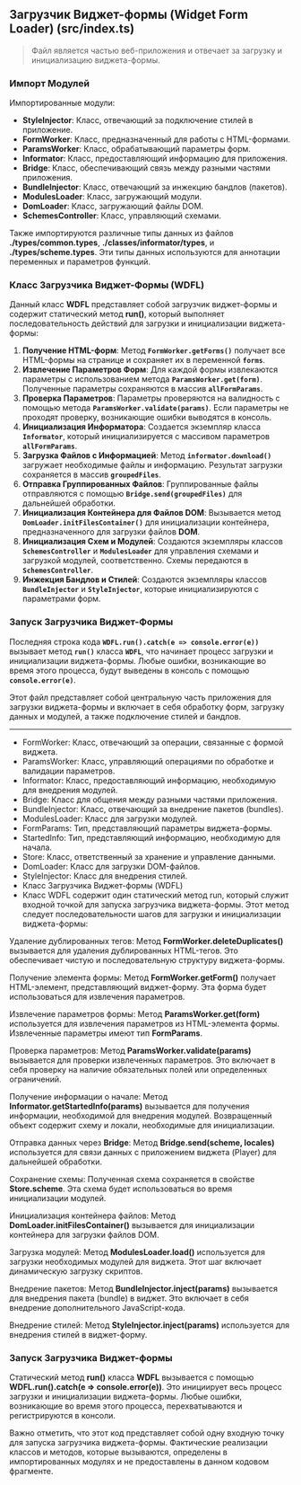 ## Загрузчик Виджет-формы (Widget Form Loader) (src/index.ts)

> Файл является частью веб-приложения и отвечает за загрузку и инициализацию виджета-формы.

### Импорт Модулей

Импортированные модули:

- **StyleInjector**: Класс, отвечающий за подключение стилей в приложение.
- **FormWorker**: Класс, предназначенный для работы с HTML-формами.
- **ParamsWorker**: Класс, обрабатывающий параметры форм.
- **Informator**: Класс, предоставляющий информацию для приложения.
- **Bridge**: Класс, обеспечивающий связь между разными частями приложения.
- **BundleInjector**: Класс, отвечающий за инжекцию бандлов (пакетов).
- **ModulesLoader**: Класс, загружающий модули.
- **DomLoader**: Класс, загружающий файлы DOM.
- **SchemesController**: Класс, управляющий схемами.

Также импортируются различные типы данных из файлов **./types/common.types**, **./classes/informator/types**, и **./types/scheme.types**. Эти типы данных используются для аннотации переменных и параметров функций.

### Класс Загрузчика Виджет-Формы (WDFL)

Данный класс **WDFL** представляет собой загрузчик виджет-формы и содержит статический метод **run()**, который выполняет последовательность действий для загрузки и инициализации виджета-формы:

1. **Получение HTML-форм**: Метод **`FormWorker.getForms()`** получает все HTML-формы на странице и сохраняет их в переменной **`forms`**.
2. **Извлечение Параметров Форм**: Для каждой формы извлекаются параметры с использованием метода **`ParamsWorker.get(form)`**. Полученные параметры сохраняются в массив **`allFormParams`**.
3. **Проверка Параметров**: Параметры проверяются на валидность с помощью метода **`ParamsWorker.validate(params)`**. Если параметры не проходят проверку, возникающие ошибки выводятся в консоль.
4. **Инициализация Информатора**: Создается экземпляр класса **`Informator`**, который инициализируется с массивом параметров **`allFormParams`**.
5. **Загрузка Файлов с Информацией**: Метод **`informator.download()`** загружает необходимые файлы и информацию. Результат загрузки сохраняется в массив **`groupedFiles`**.
6. **Отправка Группированных Файлов**: Группированные файлы отправляются с помощью **`Bridge.send(groupedFiles)`** для дальнейшей обработки.
7. **Инициализация Контейнера для Файлов DOM**: Вызывается метод **`DomLoader.initFilesContainer()`** для инициализации контейнера, предназначенного для загрузки файлов **DOM**.
8. **Инициализация Схем и Модулей**: Создаются экземпляры классов **`SchemesController`** и **`ModulesLoader`** для управления схемами и загрузкой модулей, соответственно. Схемы передаются в **`SchemesController`**.
9. **Инжекция Бандлов и Стилей**: Создаются экземпляры классов **`BundleInjector`** и **`StyleInjector`**, которые инициализируются с параметрами форм.

### Запуск Загрузчика Виджет-Формы

Последняя строка кода **`WDFL.run().catch(e => console.error(e))`** вызывает метод **`run()`** класса **`WDFL`**, что начинает процесс загрузки и инициализации виджета-формы. Любые ошибки, возникающие во время этого процесса, будут выведены в консоль с помощью **`console.error(e)`**.

Этот файл представляет собой центральную часть приложения для загрузки виджета-формы и включает в себя обработку форм, загрузку данных и модулей, а также подключение стилей и бандлов.


------------------------------------------ 
- FormWorker: Класс, отвечающий за операции, связанные с формой виджета.
- ParamsWorker: Класс, управляющий операциями по обработке и валидации параметров.
- Informator: Класс, предоставляющий информацию, необходимую для внедрения модулей.
- Bridge: Класс для общения между разными частями приложения.
- BundleInjector: Класс, отвечающий за внедрение пакетов (bundles).
- ModulesLoader: Класс для загрузки модулей.
- FormParams: Тип, представляющий параметры виджета-формы.
- StartedInfo: Тип, представляющий информацию, необходимую для начала.
- Store: Класс, ответственный за хранение и управление данными.
- DomLoader: Класс для загрузки DOM-файлов.
- StyleInjector: Класс для внедрения стилей.
- Класс Загрузчика Виджет-формы (WDFL)
- Класс WDFL содержит один статический метод run, который служит входной точкой для запуска загрузчика виджета-формы. Этот метод следует последовательности шагов для загрузки и инициализации виджета-формы:

Удаление дублированных тегов: Метод **FormWorker.deleteDuplicates()** вызывается для удаления дублированных HTML-тегов. Это обеспечивает чистую и последовательную структуру виджета-формы.

Получение элемента формы: Метод **FormWorker.getForm()** получает HTML-элемент, представляющий виджет-форму. Эта форма будет использоваться для извлечения параметров.

Извлечение параметров формы: Метод **ParamsWorker.get(form)** используется для извлечения параметров из HTML-элемента формы. Извлеченные параметры имеют тип **FormParams**.

Проверка параметров: Метод **ParamsWorker.validate(params)** вызывается для проверки извлеченных параметров. Это включает в себя проверку на наличие обязательных полей или определенных ограничений.

Получение информации о начале: Метод **Informator.getStartedInfo(params)** вызывается для получения информации, необходимой для внедрения модулей. Возвращенный объект содержит схему и локали, необходимые для инициализации.

Отправка данных через **Bridge**: Метод **Bridge.send(scheme, locales)** используется для связи данных с приложением виджета (Player) для дальнейшей обработки.

Сохранение схемы: Полученная схема сохраняется в свойстве **Store.scheme**. Эта схема будет использоваться во время инициализации модулей.

Инициализация контейнера файлов: Метод **DomLoader.initFilesContainer()** вызывается для инициализации контейнера для загрузки файлов DOM.

Загрузка модулей: Метод **ModulesLoader.load()** используется для загрузки необходимых модулей для виджета. Этот шаг включает динамическую загрузку скриптов.

Внедрение пакетов: Метод **BundleInjector.inject(params)** вызывается для внедрения пакета (bundle) в виджет. Это включает в себя внедрение дополнительного JavaScript-кода.

Внедрение стилей: Метод **StyleInjector.inject(params)** используется для внедрения стилей в виджет-форму.

### Запуск Загрузчика Виджет-формы

Статический метод **run()** класса **WDFL** вызывается с помощью **WDFL.run().catch(e => console.error(e))**. Это инициирует весь процесс загрузки и инициализации виджета-формы. Любые ошибки, возникающие во время этого процесса, перехватываются и регистрируются в консоли.

Важно отметить, что этот код представляет собой одну входную точку для запуска загрузчика виджета-формы. Фактические реализации классов и методов, которые вызываются, определены в импортированных модулях и не предоставлены в данном кодовом фрагменте.
